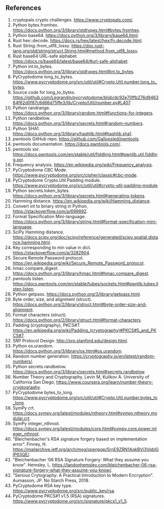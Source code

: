 ## References
1. cryptopals crypto challenges. https://www.cryptopals.com/.
2. Python bytes.fromhex. https://docs.python.org/3/library/stdtypes.html#bytes.fromhex.
2. Python base64. https://docs.python.org/3/library/base64.html.
2. Rust hex::decode. https://docs.rs/hex/latest/hex/fn.decode.html.
2. Rust String::from_utf8_lossy. https://doc.rust-lang.org/std/string/struct.String.html#method.from_utf8_lossy.
2. Rust base64 URL-safe alphabet. https://docs.rs/base64/latest/base64/#url-safe-alphabet.
2. Python int.to_bytes. https://docs.python.org/3/library/stdtypes.html#int.to_bytes.
2. PyCryptodome long_to_bytes. https://www.pycryptodome.org/src/util/util#Crypto.Util.number.long_to_bytes.
2. Source code for long_to_bytes. https://github.com/Legrandin/pycryptodome/blob/dc92e70ffb276d946364f62d0f87c6d66d75ffe3/lib/Crypto/Util/number.py#L407.
2. Python randrange. https://docs.python.org/3/library/random.html#functions-for-integers.
2. Python randbelow. https://docs.python.org/3/library/secrets.html#random-numbers.
2. Python SHA1. https://docs.python.org/3/library/hashlib.html#hashlib.sha1.
2. pwntools GitHub repo. https://github.com/Gallopsled/pwntools.
2. pwntools documentation. https://docs.pwntools.com/.
2. pwntools xor. https://docs.pwntools.com/en/stable/util/fiddling.html#pwnlib.util.fiddling.xor.
2. Frequency analysis. https://en.wikipedia.org/wiki/Frequency_analysis.
2. PyCryptodome CBC Mode. https://www.pycryptodome.org/src/cipher/classic#cbc-mode.
2. PyCryptodome Crypto.Util.Padding module. https://www.pycryptodome.org/src/util/util#crypto-util-padding-module.
2. Python secrets.token_bytes. https://docs.python.org/3/library/secrets.html#generating-tokens.
2. Hamming distance. https://en.wikipedia.org/wiki/Hamming_distance.
2. Convert int to binary string in Python. https://stackoverflow.com/a/699892.
2. Format Specification Mini-language. https://docs.python.org/3/library/string.html#format-specification-mini-language.
2. SciPy Hamming distance. https://docs.scipy.org/doc/scipy/reference/generated/scipy.spatial.distance.hamming.html.
2. Key corresponding to min value in dict. https://stackoverflow.com/a/3282904.
2. Secure Remote Password protocol. https://en.wikipedia.org/wiki/Secure_Remote_Password_protocol.
2. hmac.compare_digest. https://docs.python.org/3/library/hmac.html#hmac.compare_digest.
2. pwntools listen. https://docs.pwntools.com/en/stable/tubes/sockets.html#pwnlib.tubes.listen.listen.
2. Python getpass. https://docs.python.org/3/library/getpass.html.
2. Byte order, size, and alignment (struct). https://docs.python.org/2/library/struct.html#byte-order-size-and-alignment.
2. Format characters (struct). https://docs.python.org/2/library/struct.html#format-characters.
2. Padding (cryptography), PKCS#7. https://en.wikipedia.org/wiki/Padding_(cryptography)#PKCS#5_and_PKCS#7.
2. SRP Protocol Design. http://srp.stanford.edu/design.html.
2. Python os.urandom. https://docs.python.org/3/library/os.html#os.urandom.
2. Random number generation. https://cryptography.io/en/latest/random-numbers/.
2. Python secrets.randbelow. https://docs.python.org/3/library/secrets.html#secrets.randbelow.
2. Number Theory and Cryptography. Levin M, Kulikov A. University of California San Diego, https://www.coursera.org/learn/number-theory-cryptography.
2. PyCryptodome bytes_to_long. https://www.pycryptodome.org/src/util/util#Crypto.Util.number.bytes_to_long.
2. SymPy crt. https://docs.sympy.org/latest/modules/ntheory.html#sympy.ntheory.modular.crt.
2. SymPy integer_nthroot. https://docs.sympy.org/latest/modules/core.html#sympy.core.power.integer_nthroot.
2. "Bleichenbacher's RSA signature forgery based on implementation error". Finney, H. https://mailarchive.ietf.org/arch/msg/openpgp/5rnE9ZRN1AokBVj3VqblGlP63QE/.
2. "Bleichenbacher ’06 RSA Signature Forgery: What they assume you know". Hemsley, L. https://landonhemsley.com/bleichenbacher-06-rsa-signature-forgery-what-they-assume-you-know/.
2. "Serious Crytography: A Practical Introduction to Modern Encryption". Aumasson, JP. No Starch Press, 2018.
2. PyCryptodome RSA key type. https://www.pycryptodome.org/src/public_key/rsa.
2. PyCryptodome PKCS#1 v1.5 (RSA) signatures. https://www.pycryptodome.org/src/signature/pkcs1_v1_5.
